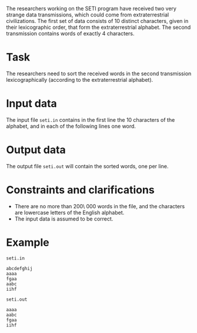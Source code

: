 The researchers working on the SETI program have received two very strange data transmissions, which could come from extraterrestrial civilizations. The first set of data consists of $10$ distinct characters, given in their lexicographic order, that form the extraterrestrial alphabet. The second transmission contains words of exactly $4$ characters.

# Task

The researchers need to sort the received words in the second transmission lexicographically (according to the extraterrestrial alphabet).

# Input data

The input file `seti.in` contains in the first line the 10 characters of the alphabet, and in each of the following lines one word.

# Output data

The output file `seti.out` will contain the sorted words, one per line.

# Constraints and clarifications

* There are no more than 200\ 000 words in the file, and the characters are lowercase letters of the English alphabet.
* The input data is assumed to be correct.

# Example

`seti.in`
```
abcdefghij
aaaa
fgaa
aabc
iihf
```

`seti.out`
```
aaaa
aabc
fgaa
iihf
